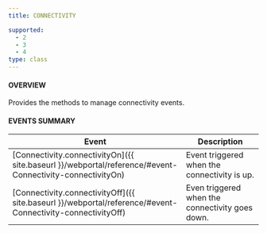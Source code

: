```yaml
---
title: CONNECTIVITY

supported:
  - 2
  - 3
  - 4
type: class
---
```


#### OVERVIEW

Provides the methods to manage connectivity events.

#### EVENTS SUMMARY

Event | Description
----|----
[Connectivity.connectivityOn]({{ site.baseurl }}/webportal/reference/#event-Connectivity-connectivityOn) | Event triggered when the connectivity is up.
[Connectivity.connectivityOff]({{ site.baseurl }}/webportal/reference/#event-Connectivity-connectivityOff)  | Even triggered when the connectivity goes down.